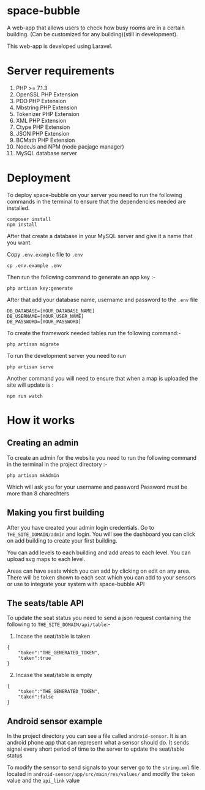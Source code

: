 # space-bubble
A web-app that allows users to check how busy rooms are in a certain building. (Can be customized for any building)(still in development).

This web-app is developed using Laravel. 
# Server requirements 

1. PHP >= 7.1.3
2. OpenSSL PHP Extension
3. PDO PHP Extension
4. Mbstring PHP Extension
5. Tokenizer PHP Extension
6. XML PHP Extension
7. Ctype PHP Extension
8. JSON PHP Extension
9. BCMath PHP Extension
10. NodeJs and NPM (node pacjage manager)
11. MySQL database server

# Deployment

To deploy space-bubble on your server you need to run the following commands in the terminal to ensure that the dependencies needed are installed.

```
composer install
npm install
```

After that create a database in your MySQL server and give it a name that you want.

Copy `.env.example` file to `.env`

```
cp .env.example .env
```

Then run the following command to generate an app key :-

```
php artisan key:generate
```

After that add your database name, username and password to the `.env` file

```
DB_DATABASE=[YOUR_DATABASE_NAME]
DB_USERNAME=[YOUR_USER_NAME]
DB_PASSWORD=[YOUR_PASSWORD]
```
To create the framework needed tables run the following command:-

```
php artisan migrate
```

To run the development server you need to run 

```
php artisan serve
```
Another command you will need to ensure that when a map is uploaded the site will update is :

```
npm run watch
```
# How it works
## Creating an admin
To create an admin for the website you need to run the following command in the terminal in the project directory :-

```
php artisan mkAdmin
```
Which will ask you for your username and password
Password must be more than 8 charechters

## Making you first building
After you have created your admin login credentials. Go to `THE_SITE_DOMAIN/admin`
and login.
You will see the dashboard you can click on add building to create your first building.

You can add levels to each building and add areas to each level.
You can upload svg maps to each level.

Areas can have seats which you can add by clicking on edit on any area. There will be token shown to each seat which you can add to your sensors or use to integrate your system with space-bubble API

## The seats/table API
To update the seat status you need to send a json request containing the following
to `THE_SITE_DOMAIN/api/table`:-

1. Incase the seat/table is taken
```
{
    "token":"THE_GENERATED_TOKEN",
    "taken":true
}
```
2. Incase the seat/table is empty
```
{
    "token":"THE_GENERATED_TOKEN",
    "taken":false
}
```
## Android sensor example
In the project directory you can see a file called `android-sensor`.
It is an android phone app that can represent what a sensor should do.
It sends signal every short period of time to the server to update the seat/table status

To modify the sensor to send signals to your server go to the `string.xml` file located in `android-sensor/app/src/main/res/values/` and modify the `token` value and the `api_link` value
